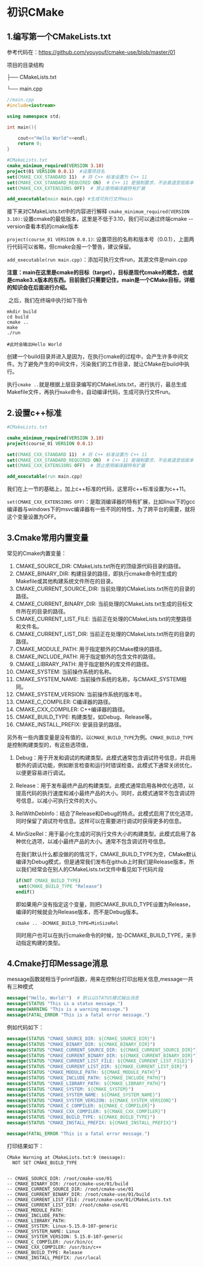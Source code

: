 # 初识CMake

## 1.编写第一个CMakeLists.txt

参考代码在：https://github.com/youyouf/cmake-use/blob/master/01

项目的目录结构

├── CMakeLists.txt

└── main.cpp

```c++
//main.cpp
#include<iostream>

using namespace std;

int main(){

    cout<<"Hello World"<<endl;
    return 0;
}
```
```cmake
#CMakeLists.txt
cmake_minimum_required(VERSION 3.10)
project(01 VERSION 0.0.1)  #设置项目名
set(CMAKE_CXX_STANDARD 11)  # 将 C++ 标准设置为 C++ 11
set(CMAKE_CXX_STANDARD_REQUIRED ON)  # C++ 11 是强制要求，不会衰退至低版本
set(CMAKE_CXX_EXTENSIONS OFF)  # 禁止使用编译器特有扩展

add_executable(main main.cpp) #生成可执行文件main
```
接下来对CMakeLists.txt中的内容进行解释
`cmake_minimum_required(VERSION 3.10):`设置cmake的最低版本，这里是不低于3.10，我们可以通过终端cmake --version查看本机的cmake版本

`project(course_01 VERSION 0.0.1)`: 设置项目的名称和版本号（0.0.1），上面两行代码可以省略，但cmake会报一个警告，建议保留。

`add_executable(run main.cpp)`：添加可执行文件run，其源文件是main.cpp

**注意：main在这里是cmake的目标（target），目标是现代cmake的概念，也就是cmake3.x版本的东西。目前我们只需要记住，main是一个CMake目标，详细的知识会在后面进行介绍。**

​	之后，我们在终端中执行如下指令

```shell
mkdir build
cd build
cmake ..
make
./run

#此时会输出Hello World
```

​	创建一个build目录并进入是因为，在执行cmake的过程中，会产生许多中间文件。为了避免产生的中间文件，污染我们的工作目录，就让CMake在build中执行。

​	执行`cmake ..`就是根据上层目录编写的CMakeLists.txt，进行执行，最总生成Makefile文件，再执行`make`命令，自动编译代码，生成可执行文件run。

## 2.设置c++标准

```cmake
#CMakeLists.txt

cmake_minimum_required(VERSION 3.10)
project(course_01 VERSION 0.0.1)

set(CMAKE_CXX_STANDARD 11)  # 将 C++ 标准设置为 C++ 11
set(CMAKE_CXX_STANDARD_REQUIRED ON)  # C++ 11 是强制要求，不会衰退至低版本
set(CMAKE_CXX_EXTENSIONS OFF)  # 禁止使用编译器特有扩展

add_executable(run main.cpp)

```

​	我们在上一节的基础上，加上c++标准的代码，这里将c++标准设置为c++11。

​	`set(CMAKE_CXX_EXTENSIONS OFF）`：是取消编译器的特有扩展，比如linux下的gcc编译器与windows下的msvc编译器有一些不同的特性，为了跨平台的需要，就将这个变量设置为OFF。

## 3.Cmake常用内置变量
常见的Cmake内置变量：
1. CMAKE_SOURCE_DIR: CMakeLists.txt所在的顶级源代码目录的路径。
2. CMAKE_BINARY_DIR: 构建目录的路径，即执行cmake命令时生成的Makefile或其他构建系统文件所在的目录。
3. CMAKE_CURRENT_SOURCE_DIR: 当前处理的CMakeLists.txt所在的目录的路径。
4. CMAKE_CURRENT_BINARY_DIR: 当前处理的CMakeLists.txt生成的目标文件所在的目录的路径。
5. CMAKE_CURRENT_LIST_FILE: 当前正在处理的CMakeLists.txt的完整路径和文件名。
6. CMAKE_CURRENT_LIST_DIR: 当前正在处理的CMakeLists.txt所在的目录的路径。
7. CMAKE_MODULE_PATH: 用于指定额外的CMake模块的路径。
8. CMAKE_INCLUDE_PATH: 用于指定额外的包含文件的路径。
9. CMAKE_LIBRARY_PATH: 用于指定额外的库文件的路径。
10. CMAKE_SYSTEM: 当前操作系统的名称。
11. CMAKE_SYSTEM_NAME: 当前操作系统的名称，与CMAKE_SYSTEM相同。
12. CMAKE_SYSTEM_VERSION: 当前操作系统的版本号。
13. CMAKE_C_COMPILER: C编译器的路径。
14. CMAKE_CXX_COMPILER: C++编译器的路径。
15. CMAKE_BUILD_TYPE: 构建类型，如Debug、Release等。
16. CMAKE_INSTALL_PREFIX: 安装目录的路径。

另外有一些内置变量是没有值的，以`CMAKE_BUILD_TYPE`为例。`CMAKE_BUILD_TYPE`是控制构建类型的，有这些选项值，

1. Debug：用于开发和调试的构建类型。此模式通常包含调试符号信息，并启用额外的调试功能，例如断言检查和运行时错误检查。此模式下通常关闭优化，以便更容易进行调试。

2. Release：用于发布最终产品的构建类型。此模式通常启用各种优化选项，以提高代码的执行速度和减小最终产品的大小。同时，此模式通常不包含调试符号信息，以减小可执行文件的大小。

3. RelWithDebInfo：结合了Release和Debug的特点。此模式启用了优化选项，同时保留了调试符号信息。这样可以在需要进行调试时获得更多的信息。

4. MinSizeRel：用于最小化生成的可执行文件大小的构建类型。此模式启用了各种优化选项，以减小最终产品的大小。通常不包含调试符号信息。

   ​	在我们默认什么都没做的的情况下，CMAKE_BUILD_TYPE为空，CMake默认编译为Debug模式，但是通常我们发布在github上时我们是Release版本，所以我们经常会在别人的CMakeLists.txt文件中看见如下代码片段

   ```cmake
   if(NOT CMAKE_BUILD_TYPE)
   	set(CMAKE_BUILD_TYPE "Release")
   endif()
   ```

   ​	即如果用户没有指定这个变量，则把CMAKE_BUILD_TYPE设置为Release，编译的时候就会为Release版本，而不是Debug版本。

   ```shell
   cmake .. -DCMAKE_BUILD_TYPE=MinSizeRel
   ```

   ​	同时用户也可以在执行cmake命令的时候，加-DCMAKE_BUILD_TYPE，来手动指定构建的类型。

## 4.Cmake打印Message消息
message函数就相当于printf函数，用来在控制台打印出相关信息,message一共有三种模式

```cmake
message("Hello, World!")  # 默认以STATUS模式输出消息
message(STATUS "This is a status message.")
message(WARNING "This is a warning message.")
message(FATAL_ERROR "This is a fatal error message.")
```
例如代码如下：
```cmake
message(STATUS "CMAKE_SOURCE_DIR: ${CMAKE_SOURCE_DIR}")
message(STATUS "CMAKE_BINARY_DIR: ${CMAKE_BINARY_DIR}")
message(STATUS "CMAKE_CURRENT_SOURCE_DIR: ${CMAKE_CURRENT_SOURCE_DIR}")
message(STATUS "CMAKE_CURRENT_BINARY_DIR: ${CMAKE_CURRENT_BINARY_DIR}")
message(STATUS "CMAKE_CURRENT_LIST_FILE: ${CMAKE_CURRENT_LIST_FILE}")
message(STATUS "CMAKE_CURRENT_LIST_DIR: ${CMAKE_CURRENT_LIST_DIR}")
message(STATUS "CMAKE_MODULE_PATH: ${CMAKE_MODULE_PATH}")
message(STATUS "CMAKE_INCLUDE_PATH: ${CMAKE_INCLUDE_PATH}")
message(STATUS "CMAKE_LIBRARY_PATH: ${CMAKE_LIBRARY_PATH}")
message(STATUS "CMAKE_SYSTEM: ${CMAKE_SYSTEM}")
message(STATUS "CMAKE_SYSTEM_NAME: ${CMAKE_SYSTEM_NAME}")
message(STATUS "CMAKE_SYSTEM_VERSION: ${CMAKE_SYSTEM_VERSION}")
message(STATUS "CMAKE_C_COMPILER: ${CMAKE_C_COMPILER}")
message(STATUS "CMAKE_CXX_COMPILER: ${CMAKE_CXX_COMPILER}")
message(STATUS "CMAKE_BUILD_TYPE: ${CMAKE_BUILD_TYPE}")
message(STATUS "CMAKE_INSTALL_PREFIX: ${CMAKE_INSTALL_PREFIX}")

message(FATAL_ERROR "This is a fatal error message.")
```

打印结果如下：
```
CMake Warning at CMakeLists.txt:9 (message):
  NOT SET CMAKE_BUILD_TYPE


-- CMAKE_SOURCE_DIR: /root/cmake-use/01
-- CMAKE_BINARY_DIR: /root/cmake-use/01/build
-- CMAKE_CURRENT_SOURCE_DIR: /root/cmake-use/01
-- CMAKE_CURRENT_BINARY_DIR: /root/cmake-use/01/build
-- CMAKE_CURRENT_LIST_FILE: /root/cmake-use/01/CMakeLists.txt
-- CMAKE_CURRENT_LIST_DIR: /root/cmake-use/01
-- CMAKE_MODULE_PATH: 
-- CMAKE_INCLUDE_PATH: 
-- CMAKE_LIBRARY_PATH: 
-- CMAKE_SYSTEM: Linux-5.15.0-107-generic
-- CMAKE_SYSTEM_NAME: Linux
-- CMAKE_SYSTEM_VERSION: 5.15.0-107-generic
-- CMAKE_C_COMPILER: /usr/bin/cc
-- CMAKE_CXX_COMPILER: /usr/bin/c++
-- CMAKE_BUILD_TYPE: Release
-- CMAKE_INSTALL_PREFIX: /usr/local
```